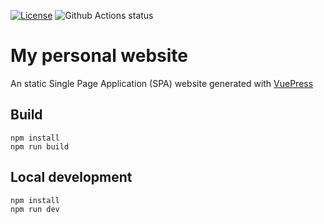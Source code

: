 [![License][LicenseBadge]][licenseURL]
![Github Actions status][DeployStatus]

# My personal website

An static Single Page Application (SPA) website generated with [VuePress](https://github.com/vuepress/vuepress-next)

## Build

```
npm install
npm run build
```

## Local development

```
npm install
npm run dev
```

[LicenseBadge]: https://img.shields.io/github/license/Miqueas/Miqueas.github.io?label=License
[LicenseURL]: https://opensource.org/licenses/Zlib
[DeployStatus]: https://img.shields.io/github/workflow/status/Miqueas/Miqueas.github.io/Deploy?label=Deploy